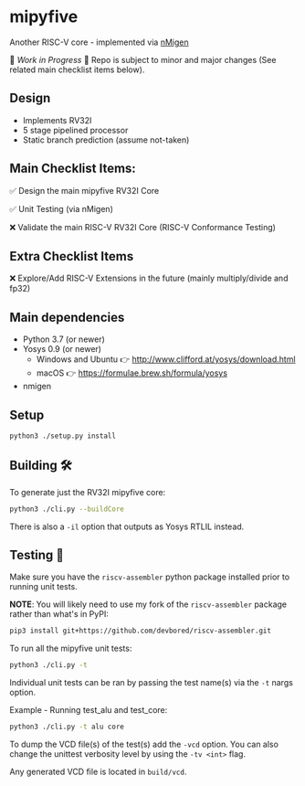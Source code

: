 # mipyfive
Another RISC-V core - implemented via [nMigen](https://github.com/m-labs/nmigen)

🚧 *Work in Progress* 🚧
Repo is subject to minor and major changes (See related main checklist items below).

## Design
- Implements RV32I
- 5 stage pipelined processor
- Static branch prediction (assume not-taken)

## Main Checklist Items:
✅ Design the main mipyfive RV32I Core

✅ Unit Testing (via nMigen)

❌ Validate the main RISC-V RV32I Core (RISC-V Conformance Testing)

## Extra Checklist Items
❌ Explore/Add RISC-V Extensions in the future (mainly multiply/divide and fp32)

## Main dependencies
- Python 3.7 (or newer)
- Yosys 0.9 (or newer)
    - Windows and Ubuntu 👉 http://www.clifford.at/yosys/download.html
    - macOS 👉 https://formulae.brew.sh/formula/yosys
- nmigen

## Setup
```Bash
python3 ./setup.py install
```

## Building 🛠️
To generate just the RV32I mipyfive core:
```Bash
python3 ./cli.py --buildCore
```
There is also a `-il` option that outputs as Yosys RTLIL instead.

## Testing 🧪
Make sure you have the `riscv-assembler` python package installed prior to running unit tests.

**NOTE**: You will likely need to use my fork of the `riscv-assembler` package rather than what's in PyPI:
```Bash
pip3 install git+https://github.com/devbored/riscv-assembler.git
```

To run all the mipyfive unit tests:
```Bash
python3 ./cli.py -t
```

Individual unit tests can be ran by passing the test name(s) via the `-t` nargs option.

Example - Running test_alu and test_core:
```Bash
python3 ./cli.py -t alu core
```

To dump the VCD file(s) of the test(s) add the `-vcd` option. You can also change the unittest verbosity
level by using the `-tv <int>` flag.

Any generated VCD file is located in `build/vcd`.

